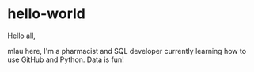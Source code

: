 # hello-world

Hello all,

mlau here, I'm a pharmacist and SQL developer currently learning how to use GitHub and Python.
Data is fun!
